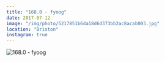 ```yaml
---
title: "168.0 - fyoog"
date: 2017-07-12
image: "/img/photo/5217851b6da18d6d373bb2ac8acab003.jpg"
location: "Brixton"
instagram: true
---
```


![168.0 - fyoog](/img/photo/5217851b6da18d6d373bb2ac8acab003.jpg)
